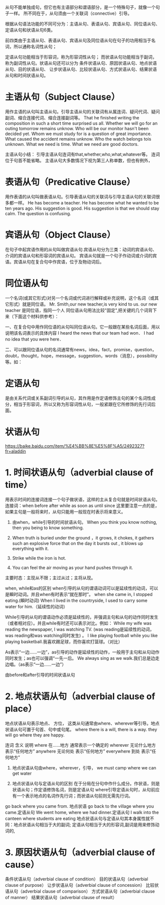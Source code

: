 从句不能单独成句，但它也有主语部分和谓语部分，是一个特殊句子，就像一个句子一样。
所不同在于，从句须由一个关联词（connective）引导。

根据从句语法功能的不同可分为：主语从句、表语从句、宾语从句、同位语从句、定语从句和状语从句6类。

前四类由于主语从句、表语从句、宾语从句及同位语从句在句子的功用相当于名词，所以通称名词性从句；

定语从句功能相当于形容词，称为形容词性从句；
而状语从句功能相当于副词，称为副词性从句。状语从句还可以分为
条件状语从句、原因状语从句、地点状语从句、目的状语从句、
让步状语从句、比较状语从句、方式状语从句、结果状语从句和时间状语从句。

# 主语从句（Subject Clause）
用作主语的从句叫主语从句。引导主语从句的关联词有从属连词、疑问代词、疑问副词、缩合连接代词、缩合连接副词等。
That he finished writing the composition in such a short time surprised us all.
Whether we will go for an outing tomorrow remains unknow.
Who will be our monitor hasn't been decided yet.
Whom we must study for is a question of great importance.
What caused the accident remains unknow.
Who the watch belongs tois unknown.
What we need is time.
What we need are good doctors.

主语从句小结：
引导主语从句连词有that,whether,who,what,whatever等。
连词位于句首不能省略。
主语从句大多数情况下视为第三人称单数，但也有例外，


# 表语从句（Predicative Clause）
用作表语的从句叫做表语从句。引导表语从句的关联词与引导主语从句的关联词很多都一样。
He has become a teacher.
He has become what he wanted to be ten years ago.
His suggestion is good.
His suggestion is that we should stay calm.
The question is confusing.


# 宾语从句（Object Clause）
在句子中起宾语作用的从句叫做宾语从句.宾语从句分为三类：动词的宾语从句、介词的宾语从句和形容词的宾语从句。
宾语从句就是一个句子作动词或介词的宾语。宾语从句在复合句中作宾语，位于及物动词后。


# 同位语从句
一个名词(或其它形式)对另一个名词或代词进行解释或补充说明，这个名词（或其它形式）就是同位语。
Mr. Smith,our new teacher,is very kind to us.       our new teacher 是同位语，指同一个人
同位语从句用法比较"固定",把关键的几个词背下来（下面这个材料供参考）：

一、在复合句中用作同位语的从句叫同位语从句。它一般跟在某些名词后面，用以说明该名词表示的具体内容
I heard the news that our team had won．
I had no idea that you were here．

二、可以跟同位语从句的名词通常有news，idea，fact，promise，question，doubt，thought，hope，message，suggestion，words（消息），possibility等。如：


# 定语从句
是由关系代词或关系副词引导的从句，其作用是作定语修饰主句的某个名词性成分，相当于形容词，所以又称为形容词性从句，一般紧跟在它所修饰的先行词后面。




# 状语从句

https://baike.baidu.com/item/%E4%BB%8E%E5%8F%A5/2492327?fr=aladdin

# 1. 时间状语从句（adverbial clause of time）
用表示时间的连接词连接一个句子做状语，这样的主从复合句就是时间状语从句。
连接词：when before after while as soon as until since
这里要注意一点的是，如果主句是一般将来时，从句只能用一般现在时表示将来意义。

1. 由when，while引导的时间状语从句。
When you think you know nothing, then you being to know something.

2. When truth is buried under the ground ，it grows, it chokes, it gathers such an explosive force that on the day it bursts out , it blows up everything with it.

3. Strike while the iron is hot. 

4. You can feel the air moving as your hand pushes through it.

主要时态：主现从不限；主过从过；主将从现。

when, while和as的区别
when引导的从句的谓语动词可以是延续性的动词，可以是瞬时动词。并且when有时表示“就在那时”。
when she came in, I stopped eating.(瞬时动词)
When I lived in the countryside, I used to carry some water for him.（延续性的动词）

While引导的从句的谓语动作必须是延续性的，并强调主句和从句的动作同时发生（或者相对应）。并且while有时还可以表示对比。例如：
While my wife was reading the newspaper, I was watching TV. (was reading是延续性的动词，was reading和was watching同时发生) 。
I like playing football while you like playing basketball.我喜欢踢足球，而你喜欢打篮球。（对比）

As表示“一边……一边”，as引导的动作是延续性的动作，一般用于主句和从句动作同时发生；as也可以强调“一先一后。
We always sing as we walk.我们总是边走边唱。（as表示“一边……一边”）

由before和after引导的时间状语从句


# 2. 地点状语从句（adverbial clause of place）
地点状语从句表示地点、 方位， 这类从句通常由where、wherever等引导。地点状语从句可置于句首、句中或句尾。
where there is a will, there is a way.
they will go where they are happy.

连词	    含义	        说明
where	    在……地方	    通常表示一个确定的
wherever	无论什么地方	表示“任何地方”
anywhere	无论何处        表示“任何地方”
everywhere	到处            表示“任何地方”

1. 地点状语从句由where，wherever，引导，
we must camp where we can get water

2. 地点状语从句与定语从句的区别
在于分局在分句中作什么成分。作状语，则是状语从句；作定语修饰名词，则是定语从句
where引导定语从句时，从句前应有一个表示地点的名词作先行词；而状语从句前则无需先行词。

go back where you came from. 地点状语
go back to the village where you came.定语从句
We went home, where we had dinner.定语从句
I walk into the canteen where students are eating
地点状语从句与定语从句其本身属性就不同：地点状语从句相当于大的副词;
定语从句相当于大的形容词,副词是用来修饰动词的,


# 3. 原因状语从句（adverbial clause of cause）


条件状语从句（adverbial clause of condition）
目的状语从句（adverbial clause of purpose）
让步状语从句（adverbial clause of concession）
比较状语从句（adverbial clause of comparison）
方式状语从句（adverbial clause of manner）
结果状语从句（adverbial clause of result）